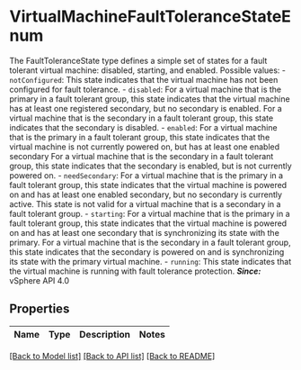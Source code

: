 # VirtualMachineFaultToleranceStateEnum

The FaultToleranceState type defines a simple set of states for a fault tolerant virtual machine: disabled, starting, and enabled.  Possible values: - `notConfigured`: This state indicates that the virtual machine has not been   configured for fault tolerance. - `disabled`: For a virtual machine that is the primary in a fault tolerant group,   this state indicates that the virtual machine has at least one   registered secondary, but no secondary is enabled.      For a virtual machine that is the secondary in a fault tolerant   group, this state indicates that the secondary is disabled. - `enabled`: For a virtual machine that is the primary in a fault tolerant group,   this state indicates that the virtual machine is not currently   powered on, but has at least one enabled secondary   For a virtual machine that is the secondary in a fault tolerant   group, this state indicates that the secondary is enabled, but is   not currently powered on. - `needSecondary`: For a virtual machine that is the primary in a fault tolerant group,   this state indicates that the virtual machine is powered on and   has at least one enabled secondary, but no secondary is currently   active.      This state is not valid for a virtual machine that is a secondary   in a fault tolerant group. - `starting`: For a virtual machine that is the primary in a fault tolerant group,   this state indicates that the virtual machine is powered on and has   at least one secondary that is synchronizing its state with the   primary.      For a virtual machine that is the secondary in a fault tolerant   group, this state indicates that the secondary is powered on and is   synchronizing its state with the primary virtual machine. - `running`: This state indicates that the virtual machine is running with fault   tolerance protection.    ***Since:*** vSphere API 4.0 

## Properties
Name | Type | Description | Notes
------------ | ------------- | ------------- | -------------

[[Back to Model list]](../README.md#documentation-for-models) [[Back to API list]](../README.md#documentation-for-api-endpoints) [[Back to README]](../README.md)



